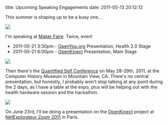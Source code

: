 title: Upcoming Speaking Engagements
date: 2011-05-13 20:12:12

This summer is shaping up to be a busy one...

[![](/images/2011-05-13-upcoming-speaking-engagements/makerfaire.gif)](http://makerfaire.com)

I'm speaking at [Maker Faire][1]. Twice, even!

- 2011-05-21 3:30pm - [OpenYou.org][5] Presentation, Health 2.0 Stage
- 2011-05-21 6:00pm - [OpenKinect][3] Presentation, Main Stage

[![](/images/2011-05-13-upcoming-speaking-engagements/qs_conf.png)](http://quantifiedself.com/conference/)

Then there's the [Quantified Self Conference][2] on May 28-29th,
2011, at the Computer History Museum in Mountain View, CA. There's no
central presentation, but honestly, I probably won't stop talking at
any point during the 2 days, as I have a table at the expo, plus will
be helping out with the health hardware session and the hackathon.

[![](/images/2011-05-13-upcoming-speaking-engagements/netexplore_zoom.jpg)](http://en.www.netexplorateur.org/)

On June 23rd, I'll be doing a presentation on the [OpenKinect][3]
project at [NetExplorateur Zoom 2011][4] in Paris.

[1]: http://www.makerfaire.com
[2]: http://quantifiedself.com/conference
[3]: http://www.openkinect.org
[4]: http://en.www.netexplorateur.org/
[5]: http://www.openyou.org
